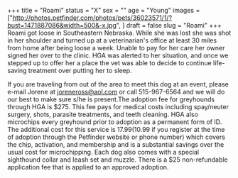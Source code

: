 +++
title = "Roami"
status = "X"
sex = ""
age = "Young"
images = ["http://photos.petfinder.com/photos/pets/36023571/1/?bust=1471887086&width=500&-x.jpg",
]
draft = false
slug = "Roami"
+++
Roami got loose in Southeastern Nebraska. While she was lost she was shot in her shoulder and turned up at a veterinarian's office at least 30 miles from home after being loose a week. Unable to pay for her care her owner signed her over to the clinic. HGA was alerted to her situation, and once we stepped up to offer her a place the vet was able to decide to continue life-saving treatment over putting her to sleep.

If you are traveling from out of the area to meet this dog at an event, please e-mail Jorene at joreneross@aol.com or call 515-967-6564 and we will do our best to make sure s/he is present.The adoption fee for greyhounds through HGA is $275. This fee pays for medical costs including spay/neuter surgery, shots, parasite treatments, and teeth cleaning. HGA also microchips every greyhound prior to adoption as a permanent form of ID. The additional cost for this service is $17.99 ($10.99 if you register at the time of adoption through the Petfinder website or phone number) which covers the chip, activation, and membership and is a substantial savings over the usual cost for microchipping. Each dog also comes with a special sighthound collar and leash set and muzzle. There is a $25 non-refundable application fee that is applied to an approved adoption.
